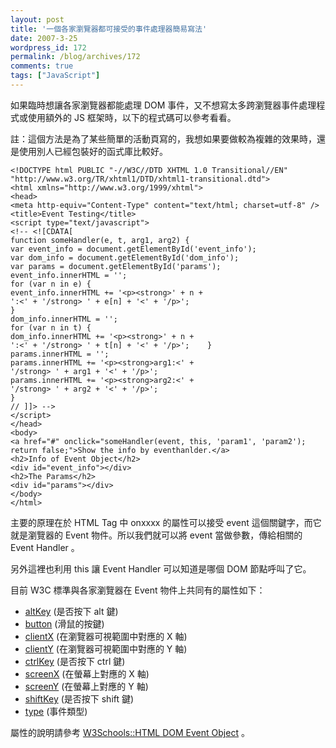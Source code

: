 ```yaml
---
layout: post
title: '一個各家瀏覽器都可接受的事件處理器簡易寫法'
date: 2007-3-25
wordpress_id: 172
permalink: /blog/archives/172
comments: true
tags: ["JavaScript"]
---
```


如果臨時想讓各家瀏覽器都能處理 DOM 事件，又不想寫太多跨瀏覽器事件處理程式或使用額外的 JS 框架時，以下的程式碼可以參考看看。

註：這個方法是為了某些簡單的活動頁寫的，我想如果要做較為複雜的效果時，還是使用別人已經包裝好的函式庫比較好。

```
<!DOCTYPE html PUBLIC "-//W3C//DTD XHTML 1.0 Transitional//EN"
"http://www.w3.org/TR/xhtml1/DTD/xhtml1-transitional.dtd">
<html xmlns="http://www.w3.org/1999/xhtml">
<head>
<meta http-equiv="Content-Type" content="text/html; charset=utf-8" />
<title>Event Testing</title>
<script type="text/javascript">
<!-- <![CDATA[
function someHandler(e, t, arg1, arg2) {
var event_info = document.getElementById('event_info');
var dom_info = document.getElementById('dom_info');
var params = document.getElementById('params');
event_info.innerHTML = '';
for (var n in e) {
event_info.innerHTML += '<p><strong>' + n +
':<' + '/strong> ' + e[n] + '<' + '/p>';
}
dom_info.innerHTML = '';
for (var n in t) {
dom_info.innerHTML += '<p><strong>' + n +
':<' + '/strong> ' + t[n] + '<' + '/p>';    }
params.innerHTML = '';
params.innerHTML += '<p><strong>arg1:<' +
'/strong> ' + arg1 + '<' + '/p>';
params.innerHTML += '<p><strong>arg2:<' +
'/strong> ' + arg2 + '<' + '/p>';
}
// ]]> -->
</script>
</head>
<body>
<a href="#" onclick="someHandler(event, this, 'param1', 'param2');
return false;">Show the info by eventhanlder.</a>
<h2>Info of Event Object</h2>
<div id="event_info"></div>
<h2>The Params</h2>
<div id="params"></div>
</body>
</html>

```

主要的原理在於 HTML Tag 中 onxxxx 的屬性可以接受 event 這個關鍵字，而它就是瀏覽器的 Event 物件。所以我們就可以將 event 當做參數，傳給相關的 Event Handler 。

另外這裡也利用 this 讓 Event Handler 可以知道是哪個 DOM 節點呼叫了它。 

目前 W3C 標準與各家瀏覽器在 Event 物件上共同有的屬性如下：

* [altKey](http://www.w3schools.com/htmldom/event_altkey.asp) (是否按下 alt 鍵) 
* [button](http://www.w3schools.com/htmldom/event_button.asp) (滑鼠的按鍵) 
* [clientX](http://www.w3schools.com/htmldom/event_clientx.asp) (在瀏覽器可視範圍中對應的 X 軸) 
* [clientY](http://www.w3schools.com/htmldom/event_clienty.asp) (在瀏覽器可視範圍中對應的 Y 軸) 
* [ctrlKey](http://www.w3schools.com/htmldom/event_ctrlkey.asp) (是否按下 ctrl 鍵) 
* [screenX](http://www.w3schools.com/htmldom/event_screenx.asp) (在螢幕上對應的 X 軸) 
* [screenY](http://www.w3schools.com/htmldom/event_screeny.asp) (在螢幕上對應的 Y 軸) 
* [shiftKey](http://www.w3schools.com/htmldom/event_shiftkey.asp) (是否按下 shift 鍵) 
* [type](http://www.w3schools.com/htmldom/event_type.asp) (事件類型) 


屬性的說明請參考 [W3Schools::HTML DOM Event Object](http://www.w3schools.com/htmldom/dom_obj_event.asp) 。 
